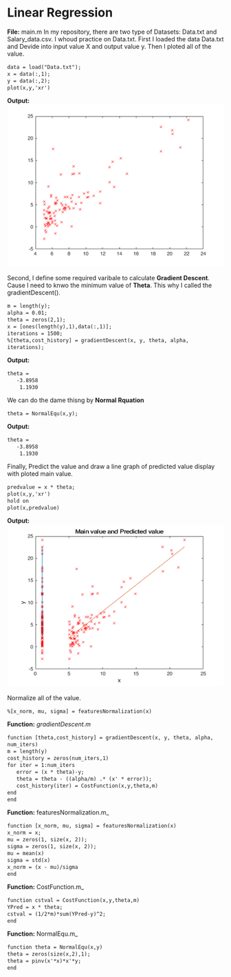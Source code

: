 # Linear Regression

**File:** main.m
In my repository, there are two type of Datasets: Data.txt and Salary_data.csv. I whoud practice on Data.txt. First I loaded the data Data.txt and Devide into input value X and output value y. Then I ploted all of the value.
```
data = load("Data.txt");
x = data(:,1);
y = data(:,2);
plot(x,y,'xr')
```
**Output:**  
![Data Plotting](https://github.com/jacknayem/MachineLearning/blob/Linear-Regression/MainValuePlotting.png)  


Second, I define some required varibale to calculate **Gradient Descent**. Cause I need to knwo the minimum value of **Theta**. This why I called the gradientDescent().
```
m = length(y);
alpha = 0.01;
theta = zeros(2,1);
x = [ones(length(y),1),data(:,1)];
iterations = 1500;
%[theta,cost_history] = gradientDescent(x, y, theta, alpha, iterations);
```
**Output:** 
```
theta =
   -3.8958
    1.1930
```
We can do the dame thisng by **Normal Rquation**
```
theta = NormalEqu(x,y);
```
**Output:** 
```
theta =
   -3.8958
    1.1930
```
Finally, Predict the value and draw a line graph of predicted value display with ploted main value. 
```
predvalue = x * theta;
plot(x,y,'xr')
hold on
plot(x,predvalue)
```
**Output:**  
![Plotting value](https://github.com/jacknayem/MachineLearning/blob/Linear-Regression/MainVsPredicted%20value.png)

Normalize all of the value.
```
%[x_norm, mu, sigma] = featuresNormalization(x)
```
**Function:** _gradientDescent.m_
 ```
function [theta,cost_history] = gradientDescent(x, y, theta, alpha, num_iters)
m = length(y)
cost_history = zeros(num_iters,1)
for iter = 1:num_iters
    error = (x * theta)-y;
    theta = theta - ((alpha/m) .* (x' * error));
    cost_history(iter) = CostFunction(x,y,theta,m)
end
end
 ```
  **Function:** featuresNormalization.m_
```
function [x_norm, mu, sigma] = featuresNormalization(x)
x_norm = x;
mu = zeros(1, size(x, 2));
sigma = zeros(1, size(x, 2));
mu = mean(x)
sigma = std(x)
x_norm = (x - mu)/sigma
end
```
 **Function:** CostFunction.m_
 ```
function cstval = CostFunction(x,y,theta,m)
YPred = x * theta;
cstval = (1/2*m)*sum(YPred-y)^2;
end
 ```
 **Function:** NormalEqu.m_
 ```
function theta = NormalEqu(x,y)
theta = zeros(size(x,2),1);
theta = pinv(x'*x)*x'*y;
end
 ```
